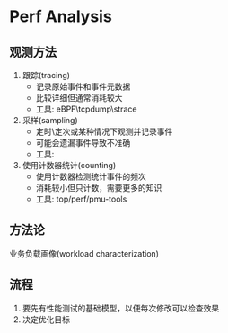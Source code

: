 # Perf Analysis
## 观测方法
1. 跟踪(tracing)
   - 记录原始事件和事件元数据
   - 比较详细但通常消耗较大
   - 工具: eBPF\tcpdump\strace
2. 采样(sampling)
   - 定时\定次或某种情况下观测并记录事件
   - 可能会遗漏事件导致不准确
   - 工具:
3. 使用计数器统计(counting)
   - 使用计数器检测统计事件的频次
   - 消耗较小但只计数，需要更多的知识
   - 工具: top/perf/pmu-tools
## 方法论
业务负载画像(workload characterization)
## 流程
1. 要先有性能测试的基础模型，以便每次修改可以检查效果
2. 决定优化目标